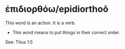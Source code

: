 # ἐπιδιορθόω/epidiorthoō
This word is an action. It is a verb.
* This word means to put things in their correct order.

See: Titus 1:5
